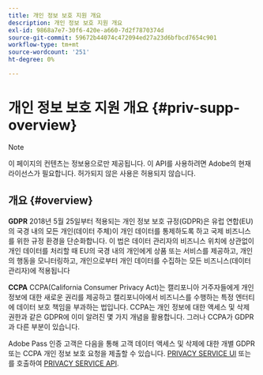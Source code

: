 ```yaml
---
title: 개인 정보 보호 지원 개요
description: 개인 정보 보호 지원 개요
exl-id: 9868a7e7-30f6-420e-a660-7d2f7870374d
source-git-commit: 59672b44074c472094ed27a23d6bfbcd7654c901
workflow-type: tm+mt
source-wordcount: '251'
ht-degree: 0%

---
```


# 개인 정보 보호 지원 개요 {#priv-supp-overview}

>[!NOTE]
>
>이 페이지의 컨텐츠는 정보용으로만 제공됩니다. 이 API를 사용하려면 Adobe의 현재 라이선스가 필요합니다. 허가되지 않은 사용은 허용되지 않습니다.

## 개요 {#overview}

**GDPR** 2018년 5월 25일부터 적용되는 개인 정보 보호 규정(GDPR)은 유럽 연합(EU)의 국경 내의 모든 개인(데이터 주체)이 개인 데이터를 통제하도록 하고 국제 비즈니스를 위한 규정 환경을 단순화합니다. 이 법은 데이터 관리자의 비즈니스 위치에 상관없이 개인 데이터를 처리할 때 EU의 국경 내의 개인에게 상품 또는 서비스를 제공하고, 개인의 행동을 모니터링하고, 개인으로부터 개인 데이터를 수집하는 모든 비즈니스(데이터 관리자)에 적용됩니다

**CCPA** CCPA(California Consumer Privacy Act)는 캘리포니아 거주자들에게 개인 정보에 대한 새로운 권리를 제공하고 캘리포니아에서 비즈니스를 수행하는 특정 엔터티에 데이터 보호 책임을 부과하는 법입니다. CCPA는 개인 정보에 대한 액세스 및 삭제 권한과 같은 GDPR에 이미 알려진 몇 가지 개념을 활용합니다. 그러나 CCPA가 GDPR과 다른 부분이 있습니다.

Adobe Pass 인증 고객은 다음을 통해 고객 데이터 액세스 및 삭제에 대한 개별 GDPR 또는 CCPA 개인 정보 보호 요청을 제출할 수 있습니다. [PRIVACY SERVICE UI](https://www.adobe.io/apis/experiencecloud/gdpr/docs/alldocs.html#!api-specification/markdown/narrative/tutorials/privacy_service_tutorial/privacy_service_ui_tutorial.md) 또는 를 호출하여 [PRIVACY SERVICE API](https://www.adobe.io/apis/experiencecloud/gdpr/docs/alldocs.html#!api-specification/markdown/narrative/tutorials/privacy_service_tutorial/privacy_service_api_tutorial.md).

<!--

>[!MORELIKETHIS]
>
>* [Privacy Services Overview](https://www.adobe.io/apis/experiencecloud/gdpr/docs/alldocs.html#!api-specification/markdown/narrative/technical_overview/privacy_service_overview/privacy_service_overview.md)
>* [Privacy Service API documentation](https://www.adobe.io/apis/experiencecloud/gdpr.html)
-->
